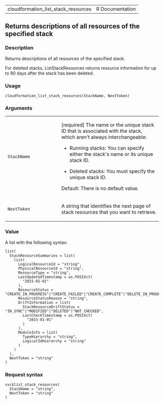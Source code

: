 <table style="width: 100%;">
<tbody>
<tr class="odd">
<td>cloudformation_list_stack_resources</td>
<td style="text-align: right;">R Documentation</td>
</tr>
</tbody>
</table>

## Returns descriptions of all resources of the specified stack

### Description

Returns descriptions of all resources of the specified stack.

For deleted stacks, ListStackResources returns resource information for
up to 90 days after the stack has been deleted.

### Usage

    cloudformation_list_stack_resources(StackName, NextToken)

### Arguments

<table>
<colgroup>
<col style="width: 35%" />
<col style="width: 65%" />
</colgroup>
<tbody>
<tr class="odd">
<td><code
id="cloudformation_list_stack_resources_:_StackName">StackName</code></td>
<td><p>[required] The name or the unique stack ID that is associated
with the stack, which aren't always interchangeable:</p>
<ul>
<li><p>Running stacks: You can specify either the stack's name or its
unique stack ID.</p></li>
<li><p>Deleted stacks: You must specify the unique stack ID.</p></li>
</ul>
<p>Default: There is no default value.</p></td>
</tr>
<tr class="even">
<td><code
id="cloudformation_list_stack_resources_:_NextToken">NextToken</code></td>
<td><p>A string that identifies the next page of stack resources that
you want to retrieve.</p></td>
</tr>
</tbody>
</table>

### Value

A list with the following syntax:

    list(
      StackResourceSummaries = list(
        list(
          LogicalResourceId = "string",
          PhysicalResourceId = "string",
          ResourceType = "string",
          LastUpdatedTimestamp = as.POSIXct(
            "2015-01-01"
          ),
          ResourceStatus = "CREATE_IN_PROGRESS"|"CREATE_FAILED"|"CREATE_COMPLETE"|"DELETE_IN_PROGRESS"|"DELETE_FAILED"|"DELETE_COMPLETE"|"DELETE_SKIPPED"|"UPDATE_IN_PROGRESS"|"UPDATE_FAILED"|"UPDATE_COMPLETE"|"IMPORT_FAILED"|"IMPORT_COMPLETE"|"IMPORT_IN_PROGRESS"|"IMPORT_ROLLBACK_IN_PROGRESS"|"IMPORT_ROLLBACK_FAILED"|"IMPORT_ROLLBACK_COMPLETE"|"UPDATE_ROLLBACK_IN_PROGRESS"|"UPDATE_ROLLBACK_COMPLETE"|"UPDATE_ROLLBACK_FAILED"|"ROLLBACK_IN_PROGRESS"|"ROLLBACK_COMPLETE"|"ROLLBACK_FAILED",
          ResourceStatusReason = "string",
          DriftInformation = list(
            StackResourceDriftStatus = "IN_SYNC"|"MODIFIED"|"DELETED"|"NOT_CHECKED",
            LastCheckTimestamp = as.POSIXct(
              "2015-01-01"
            )
          ),
          ModuleInfo = list(
            TypeHierarchy = "string",
            LogicalIdHierarchy = "string"
          )
        )
      ),
      NextToken = "string"
    )

### Request syntax

    svc$list_stack_resources(
      StackName = "string",
      NextToken = "string"
    )
